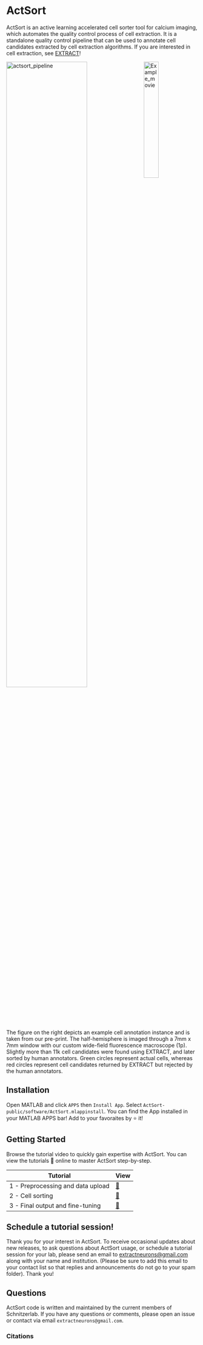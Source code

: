 # ActSort


ActSort is an active learning accelerated cell sorter tool for calcium imaging, which automates the quality control process of cell extraction. It is a standalone quality control pipeline that can be used to annotate cell candidates extracted by cell extraction algorithms. If you are interested in cell extraction, see [EXTRACT](https://github.com/schnitzer-lab/EXTRACT-public)!


<img src="https://github.com/user-attachments/assets/35ff835c-ca40-44cb-a880-154999f06f67" width=65% align="top" alt="actsort_pipeline">


<img src="https://github.com/user-attachments/assets/f04a8a33-929c-4dee-ad54-963383aeff02" width="28%" align="right" alt="Example_movie"> 

The figure on the right depicts an example cell annotation instance and is taken from our pre-print. The half-hemisphere is imaged through a 7mm x 7mm window with our custom wide-field fluorescence macroscope (1p). Slightly more than 11k cell candidates were found using EXTRACT, and later sorted by human annotators. Green circles represent actual cells, whereas red circles represent cell candidates returned by EXTRACT but rejected by the human annotators.

## Installation
Open MATLAB and click `APPS` then `Install App`. Select `ActSort-public/software/ActSort.mlappinstall`. You can find the App installed in your MATLAB APPS bar! Add to your favoraites by ⭐ it!

## Getting Started
Browse the tutorial video to quickly gain expertise with ActSort. You can view the tutorials :eyes: online to master ActSort step-by-step.


| Tutorial | View |
| -------- | ---- |
| 1 - Preprocessing and data upload | [:eyes:](https://youtu.be/xUppZvX0WmY) |
| 2 - Cell sorting | [:eyes:](https://youtu.be/nYXzdk__aAk) |
| 3 - Final output and fine-tuning | [:eyes:](https://youtu.be/LlvGO97lU9A) |

## Schedule a tutorial session!

Thank you for your interest in ActSort. To receive occasional updates about new releases, to ask questions about ActSort usage, or schedule a tutorial session for your lab, please send an email to extractneurons@gmail.com along with your name and institution. (Please be sure to add this email to your contact list so that replies and announcements do not go to your spam folder).  Thank you!  


## Questions

ActSort code is written and maintained by the current members of Schnitzerlab. If you have any questions or comments, please open an issue or contact via email `extractneurons@gmail.com`.

### Citations

